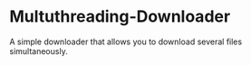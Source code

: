 # Multuthreading-Downloader
A simple downloader that allows you to download several files simultaneously.
